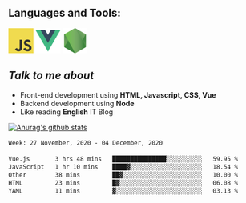 ## **Languages and Tools:**      
<code><img height="50" src="https://raw.githubusercontent.com/github/explore/80688e429a7d4ef2fca1e82350fe8e3517d3494d/topics/javascript/javascript.png"></code>
<code><img height="50"  src="https://raw.githubusercontent.com/github/explore/80688e429a7d4ef2fca1e82350fe8e3517d3494d/topics/vue/vue.png"></code>
<code><img height="50"  src="https://raw.githubusercontent.com/github/explore/80688e429a7d4ef2fca1e82350fe8e3517d3494d/topics/nodejs/nodejs.png"></code>

## *Talk to me about*
- Front-end development using **HTML, Javascript, CSS, Vue**
- Backend development using **Node**
- Like reading **English** IT Blog    

[![Anurag's github stats](https://github-readme-stats.vercel.app/api?username=qdi5)](https://github.com/anuraghazra/github-readme-stats)    

<!--START_SECTION:waka-->
```text
Week: 27 November, 2020 - 04 December, 2020

Vue.js       3 hrs 48 mins   ███████████████░░░░░░░░░░   59.95 % 
JavaScript   1 hr 10 mins    ████▓░░░░░░░░░░░░░░░░░░░░   18.54 % 
Other        38 mins         ██▓░░░░░░░░░░░░░░░░░░░░░░   10.00 % 
HTML         23 mins         █▓░░░░░░░░░░░░░░░░░░░░░░░   06.08 % 
YAML         11 mins         ▓░░░░░░░░░░░░░░░░░░░░░░░░   03.13 % 
```
<!--END_SECTION:waka-->

